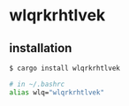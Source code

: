 # wlqrkrhtlvek

## installation
```bash
$ cargo install wlqrkrhtlvek
```
```bash
# in ~/.bashrc
alias wlq="wlqrkrhtlvek"
```
